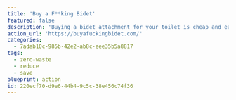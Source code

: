 ```yaml
---
title: 'Buy a F**king Bidet'
featured: false
description: 'Buying a bidet attachment for your toilet is cheap and easy, helps the environment and solves problems during the coronavirus pandemic. No more toilet-paper panic-buying/brawling. Do you have a basic understanding of how screwdrivers and hoses work? Congratulations, you''re a goddamn bidet installation expert.'
action_url: 'https://buyafuckingbidet.com/'
categories:
  - 7adab10c-985b-42e2-ab8c-eee35b5a8817
tags:
  - zero-waste
  - reduce
  - save
blueprint: action
id: 220ecf70-d9e6-44b4-9c5c-38e456c74f36
---
```

